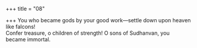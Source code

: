 +++
title = "08"

+++
You who became gods by your good work—settle down upon heaven like  falcons!  
Confer treasure, o children of strength! O sons of Sudhanvan, you  
became immortal.  
